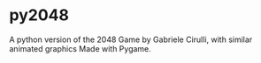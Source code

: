 # py2048
A python version of the 2048 Game by Gabriele Cirulli, with similar animated graphics
Made with Pygame.
